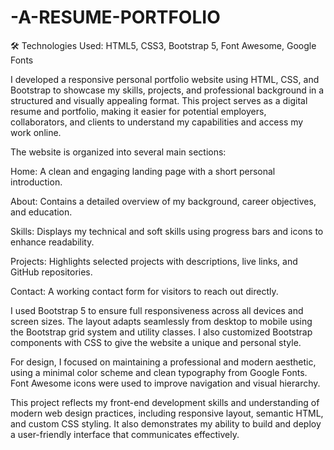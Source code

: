 # -A-RESUME-PORTFOLIO

 
🛠 Technologies Used: HTML5, CSS3, Bootstrap 5, Font Awesome, Google Fonts

I developed a responsive personal portfolio website using HTML, CSS, and Bootstrap to showcase my skills, projects, and professional background in a structured and visually appealing format. This project serves as a digital resume and portfolio, making it easier for potential employers, collaborators, and clients to understand my capabilities and access my work online.

The website is organized into several main sections:

Home: A clean and engaging landing page with a short personal introduction.

About: Contains a detailed overview of my background, career objectives, and education.

Skills: Displays my technical and soft skills using progress bars and icons to enhance readability.

Projects: Highlights selected projects with descriptions, live links, and GitHub repositories.

Contact: A working contact form for visitors to reach out directly.

I used Bootstrap 5 to ensure full responsiveness across all devices and screen sizes. The layout adapts seamlessly from desktop to mobile using the Bootstrap grid system and utility classes. I also customized Bootstrap components with CSS to give the website a unique and personal style.

For design, I focused on maintaining a professional and modern aesthetic, using a minimal color scheme and clean typography from Google Fonts. Font Awesome icons were used to improve navigation and visual hierarchy.

This project reflects my front-end development skills and understanding of modern web design practices, including responsive layout, semantic HTML, and custom CSS styling. It also demonstrates my ability to build and deploy a user-friendly interface that communicates effectively.
